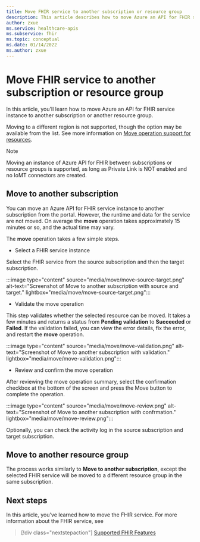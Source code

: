 ```yaml
---
title: Move FHIR service to another subscription or resource group
description: This article describes how to move Azure an API for FHIR service instance  
author: zxue
ms.service: healthcare-apis
ms.subservice: fhir
ms.topic: conceptual
ms.date: 01/14/2022
ms.author: zxue
---
```


# Move FHIR service to another subscription or resource group

In this article, you'll learn how to move Azure an API for FHIR service instance to another subscription or another resource group.  

Moving to a different region is not supported, though the option may be available from the list. See more information on [Move operation support for resources](../../azure-resource-manager/management/move-support-resources.md).

> [!Note] 
> Moving an instance of Azure API for FHIR between subscriptions or resource groups is supported, as long as Private Link is NOT enabled and no IoMT connectors are created.

## Move to another subscription

You can move an Azure API for FHIR service instance to another subscription from the portal. However, the runtime and data for the service are not moved. On average the **move** operation takes approximately 15 minutes or so, and the actual time may vary.

The **move** operation takes a few simple steps.

- Select a FHIR service instance 

Select the FHIR service from the source subscription and then the target subscription.

  :::image type="content" source="media/move/move-source-target.png" alt-text="Screenshot of Move to another subscription with source and target." lightbox="media/move/move-source-target.png":::

- Validate the move operation

This step validates whether the selected resource can be moved. It takes a few minutes and returns a status from **Pending validation** to **Succeeded** or **Failed**. If the validation failed, you can view the error details, fix the error, and restart the **move** operation.

  :::image type="content" source="media/move/move-validation.png" alt-text="Screenshot of Move to another subscription with validation." lightbox="media/move/move-validation.png":::

- Review and confirm the move operation
 
After reviewing the move operation summary, select the confirmation checkbox at the bottom of the screen and press the Move button to complete the operation.

  :::image type="content" source="media/move/move-review.png" alt-text="Screenshot of Move to another subscription with confrmation." lightbox="media/move/move-review.png":::

Optionally, you can check the activity log in the source subscription and target subscription.

## Move to another resource group

The process works similarly to **Move to another subscription**, except the selected FHIR service will be moved to a  different resource group in the same subscription.

## Next steps

In this article, you've learned how to move the FHIR service. For more information about the FHIR service, see

>[!div class="nextstepaction"]
>[Supported FHIR Features](fhir-features-supported.md)

